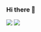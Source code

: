 ### Hi there 👋

[![](https://awesome-github-stats.azurewebsites.net/user-stats/Knockback2003?cardType=octocat&theme=github-dark&preferLogin=false)](https://git.io/awesome-stats-card)
[![](https://github-readme-stats.vercel.app/api/top-langs/?username=Knockback2003&theme=github_dark_dimmed)](https://github.com/anuraghazra/github-readme-stats)





